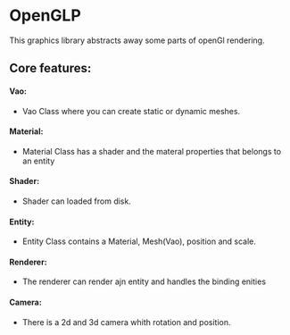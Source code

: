 # OpenGLP
This graphics library abstracts away some parts of openGl rendering.

## Core features:
#### Vao:
* Vao Class where you can create static or dynamic meshes.
#### Material:
* Material Class has a shader and the materal properties that belongs to an entity
#### Shader:
* Shader can loaded from disk.
#### Entity:
* Entity Class contains a Material, Mesh(Vao), position and scale.
#### Renderer:
* The renderer can render ajn entity and handles the binding enities
#### Camera:
* There is a 2d and 3d camera whith rotation and position.
